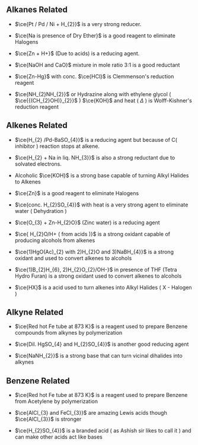 ## Alkanes Related

- $\ce{Pt / Pd / Ni + H_{2}}$ is a very strong reducer.

- $\ce{Na is presence of Dry Ether}$ is a good reagent to eliminate Halogens

-  $\ce{Zn + H+}$ (Due to acids) is a reducing agent.

- $\ce{NaOH and CaO}$ mixture in mole ratio 3:1 is a good reductant 

- $\ce{Zn-Hg}$ with conc. $\ce{HCl}$ is Clemmenson's reduction reagent 

- $\ce{NH_{2}NH_{2}}$ or Hydrazine along with ethylene glycol ( $\ce{{(CH_{2}OH)}_{2}}$ ) $\ce{KOH}$ and heat ( $\Delta$ ) is Wolff-Kishner's reduction reagent

## Alkenes Related

- $\ce{H_{2} /Pd-BaSO_{4}}$ is a reducing agent but because of C( inhibitor ) reaction stops at alkene.

- $\ce{H_{2} + Na in liq. NH_{3}}$ is also a strong reductant due to solvated electrons.

- Alcoholic $\ce{KOH}$ is a strong base capable of turning Alkyl Halides to Alkenes

- $\ce{Zn}$ is a good reagent to eliminate Halogens

- $\ce{conc. H_{2}SO_{4}}$ with heat is a very strong agent to eliminate water ( Dehydration )

- $\ce{O_{3} + Zn-H_{2}O}$ (Zinc water) is a reducing agent

- $\ce{ H_{2}O/H+ ( from acids )}$ is a strong oxidant capable of producing alcohols from alkenes

- $\ce{1)HgO(Ac)_{2} with  2)H_{2}O and 3)NaBH_{4}}$ is a strong oxidant and used to convert alkenes to alcohols

- $\ce{1)B_{2}H_{6}, 2)H_{2}O_{2}/OH-}$ in presence of THF (Tetra Hydro Furan) is a strong oxidant used to convert alkenes to alcohols

- $\ce{HX}$ is a acid used to turn alkenes into Alkyl Halides ( X - Halogen )

## Alkyne Related

- $\ce{Red hot Fe tube at 873 K}$ is a reagent used to prepare Benzene compounds from alkynes by polymerization

- $\ce{Dil. HgSO_{4} and H_{2}SO_{4}}$ is another good reducing agent

- $\ce{NaNH_{2}}$ is a strong base that can turn vicinal dihalides into alkynes

## Benzene Related

- $\ce{Red hot Fe tube at 873 K}$ is a reagent used to prepare Benzene from Acetylene by polymerization

- $\ce{AlCl_{3} and FeCl_{3}}$ are amazing Lewis acids though $\ce{AlCl_{3}}$ is stronger

- $\ce{H_{2}SO_{4}}$ is a branded acid ( as Ashish sir likes to call it ) and can make other acids act like bases